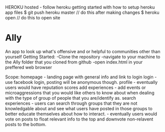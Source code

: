HEROKU hosted - follow heroku getting started with how to setup heroku app files
$ git push heroku master     // do this after making changes
$ heroku open 					// do this to open site

# Ally
An app to look up what's offensive and or helpful to communities other than yourself
Getting Started:
	-Clone the repository
	-navigate to your machine to the Ally folder that you cloned from github
	-open index.html in your preffered web browser
	
	
Scope:
	homepage
		- landing page with general info and link to login
	login
		- use facebook login, posting will be anonymous though.
	profile
		- eventually users would have reputation scores
	add experiences
		- add events or microaggressions that you would like others to know about when dealing with the type of group of people that you are/identify as.
	search experiences
		- users can search through groups that they are not knowledgable about and see what users have posted in those groups to better educate themselves about how to interact.
		- eventually users would vote on posts to float relevant info to the top and downvote non-relavent posts to the bottom.
		
		

